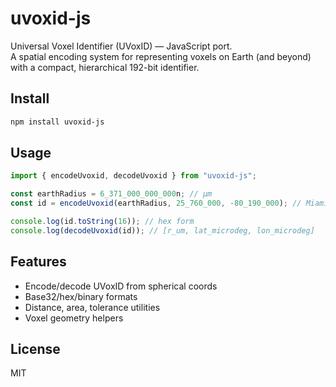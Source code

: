 # uvoxid-js

Universal Voxel Identifier (UVoxID) — JavaScript port.  
A spatial encoding system for representing voxels on Earth (and beyond) with a compact, hierarchical 192-bit identifier.

## Install
```bash
npm install uvoxid-js
```

## Usage
```js
import { encodeUvoxid, decodeUvoxid } from "uvoxid-js";

const earthRadius = 6_371_000_000_000n; // µm
const id = encodeUvoxid(earthRadius, 25_760_000, -80_190_000); // Miami

console.log(id.toString(16)); // hex form
console.log(decodeUvoxid(id)); // [r_um, lat_microdeg, lon_microdeg]
```

## Features
- Encode/decode UVoxID from spherical coords
- Base32/hex/binary formats
- Distance, area, tolerance utilities
- Voxel geometry helpers

## License
MIT
